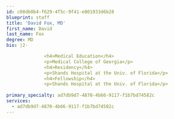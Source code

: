 ```yaml
---
id: c08db0b4-f629-4f5c-9f41-e001933d6b28
blueprint: staff
title: 'David Fox, MD'
first_name: David
last_name: Fox
degree: MD
bio: |2-

              <h4>Medical Education</h4>
              <p>Medical College of Georgia</p>
              <h4>Residency</h4>
              <p>Shands Hospital at the Univ. of Florida</p>
              <h4>Fellowship</h4>
              <p>Shands Hospital at the Univ. of Florida</p>
          
primary_specialty: ad7db9d7-4870-4b66-9117-f1b7bd74582c
services:
  - ad7db9d7-4870-4b66-9117-f1b7bd74582c
---
```

